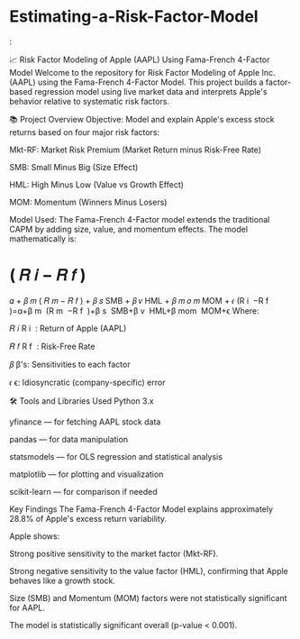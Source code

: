 # Estimating-a-Risk-Factor-Model

:

📈 Risk Factor Modeling of Apple (AAPL) Using Fama-French 4-Factor Model
Welcome to the repository for Risk Factor Modeling of Apple Inc. (AAPL) using the Fama-French 4-Factor Model.
This project builds a factor-based regression model using live market data and interprets Apple's behavior relative to systematic risk factors.

📚 Project Overview
Objective:
Model and explain Apple's excess stock returns based on four major risk factors:

Mkt-RF: Market Risk Premium (Market Return minus Risk-Free Rate)

SMB: Small Minus Big (Size Effect)

HML: High Minus Low (Value vs Growth Effect)

MOM: Momentum (Winners Minus Losers)

Model Used:
The Fama-French 4-Factor model extends the traditional CAPM by adding size, value, and momentum effects.
The model mathematically is:

(
𝑅
𝑖
−
𝑅
𝑓
)
=
𝛼
+
𝛽
𝑚
(
𝑅
𝑚
−
𝑅
𝑓
)
+
𝛽
𝑠
SMB
+
𝛽
𝑣
HML
+
𝛽
𝑚
𝑜
𝑚
MOM
+
𝜖
(R 
i
​
 −R 
f
​
 )=α+β 
m
​
 (R 
m
​
 −R 
f
​
 )+β 
s
​
 SMB+β 
v
​
 HML+β 
mom
​
 MOM+ϵ
Where:

𝑅
𝑖
R 
i
​
 : Return of Apple (AAPL)

𝑅
𝑓
R 
f
​
 : Risk-Free Rate

𝛽
β's: Sensitivities to each factor

𝜖
ϵ: Idiosyncratic (company-specific) error

🛠️ Tools and Libraries Used
Python 3.x

yfinance — for fetching AAPL stock data

pandas — for data manipulation

statsmodels — for OLS regression and statistical analysis

matplotlib — for plotting and visualization

scikit-learn — for comparison if needed

  Key Findings
The Fama-French 4-Factor Model explains approximately 28.8% of Apple's excess return variability.

Apple shows:

Strong positive sensitivity to the market factor (Mkt-RF).

Strong negative sensitivity to the value factor (HML), confirming that Apple behaves like a growth stock.

Size (SMB) and Momentum (MOM) factors were not statistically significant for AAPL.

The model is statistically significant overall (p-value < 0.001).

